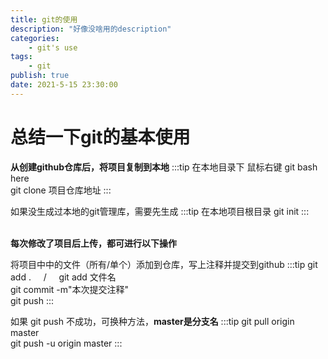 ```yaml
---
title: git的使用
description: "好像没啥用的description"
categories:
    - git's use
tags:
    - git
publish: true
date: 2021-5-15 23:30:00
---
```


# 总结一下git的基本使用

**从创建github仓库后，将项目复制到本地**
:::tip
在本地目录下 鼠标右键 git bash here  
git clone 项目仓库地址
:::

如果没生成过本地的git管理库，需要先生成
:::tip
在本地项目根目录 git init
:::  
</br>

**每次修改了项目后上传，都可进行以下操作**

将项目中中的文件（所有/单个）添加到仓库，写上注释并提交到github
:::tip
git add .  &nbsp;&nbsp;&nbsp;&nbsp;/&nbsp;&nbsp;&nbsp;&nbsp;   git add 文件名  
git commit -m"本次提交注释"  
git push
:::

如果 git push 不成功，可换种方法，**master是分支名**
:::tip
git pull origin master  
git push -u origin master
:::
